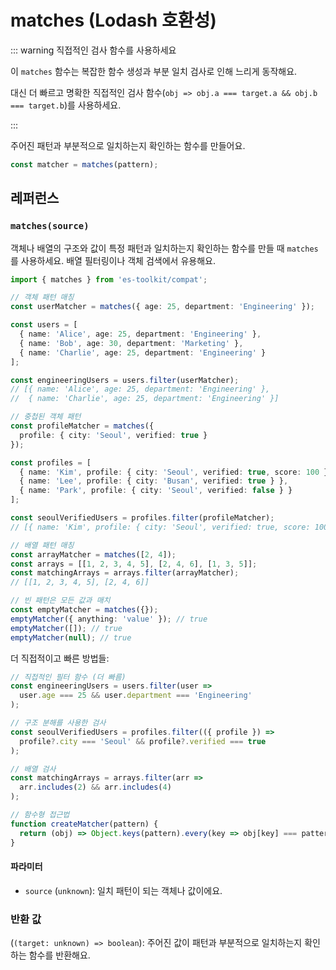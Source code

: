 # matches (Lodash 호환성)

::: warning 직접적인 검사 함수를 사용하세요

이 `matches` 함수는 복잡한 함수 생성과 부분 일치 검사로 인해 느리게 동작해요.

대신 더 빠르고 명확한 직접적인 검사 함수(`obj => obj.a === target.a && obj.b === target.b`)를 사용하세요.

:::

주어진 패턴과 부분적으로 일치하는지 확인하는 함수를 만들어요.

```typescript
const matcher = matches(pattern);
```

## 레퍼런스

### `matches(source)`

객체나 배열의 구조와 값이 특정 패턴과 일치하는지 확인하는 함수를 만들 때 `matches`를 사용하세요. 배열 필터링이나 객체 검색에서 유용해요.

```typescript
import { matches } from 'es-toolkit/compat';

// 객체 패턴 매칭
const userMatcher = matches({ age: 25, department: 'Engineering' });

const users = [
  { name: 'Alice', age: 25, department: 'Engineering' },
  { name: 'Bob', age: 30, department: 'Marketing' },
  { name: 'Charlie', age: 25, department: 'Engineering' }
];

const engineeringUsers = users.filter(userMatcher);
// [{ name: 'Alice', age: 25, department: 'Engineering' }, 
//  { name: 'Charlie', age: 25, department: 'Engineering' }]

// 중첩된 객체 패턴
const profileMatcher = matches({
  profile: { city: 'Seoul', verified: true }
});

const profiles = [
  { name: 'Kim', profile: { city: 'Seoul', verified: true, score: 100 } },
  { name: 'Lee', profile: { city: 'Busan', verified: true } },
  { name: 'Park', profile: { city: 'Seoul', verified: false } }
];

const seoulVerifiedUsers = profiles.filter(profileMatcher);
// [{ name: 'Kim', profile: { city: 'Seoul', verified: true, score: 100 } }]

// 배열 패턴 매칭
const arrayMatcher = matches([2, 4]);
const arrays = [[1, 2, 3, 4, 5], [2, 4, 6], [1, 3, 5]];
const matchingArrays = arrays.filter(arrayMatcher);
// [[1, 2, 3, 4, 5], [2, 4, 6]]

// 빈 패턴은 모든 값과 매치
const emptyMatcher = matches({});
emptyMatcher({ anything: 'value' }); // true
emptyMatcher([]); // true
emptyMatcher(null); // true
```

더 직접적이고 빠른 방법들:

```typescript
// 직접적인 필터 함수 (더 빠름)
const engineeringUsers = users.filter(user => 
  user.age === 25 && user.department === 'Engineering'
);

// 구조 분해를 사용한 검사
const seoulVerifiedUsers = profiles.filter(({ profile }) =>
  profile?.city === 'Seoul' && profile?.verified === true
);

// 배열 검사
const matchingArrays = arrays.filter(arr =>
  arr.includes(2) && arr.includes(4)
);

// 함수형 접근법
function createMatcher(pattern) {
  return (obj) => Object.keys(pattern).every(key => obj[key] === pattern[key]);
}
```

#### 파라미터

- `source` (`unknown`): 일치 패턴이 되는 객체나 값이에요.

### 반환 값

(`(target: unknown) => boolean`): 주어진 값이 패턴과 부분적으로 일치하는지 확인하는 함수를 반환해요.